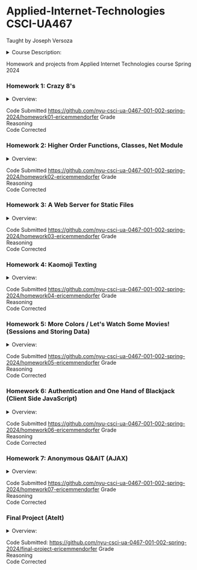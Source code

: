 # Applied-Internet-Technologies  CSCI-UA467 
Taught by Joseph Versoza  

<details>
<summary>Course Description:</summary>  
CSCI-UA 467 Applied Internet Technology  
  
Students that successfully complete CSCI-UA 467 Applied Internet Technology are not eligible to take CSCI-UA 61 Web Development and Programming. Applied Internet Technology is a practical introduction to creating modern web applications. It covers full-stack (that is, every aspect of building a database driven web application: server programming, database implementation, frontend markup, styling and interactivity) web development. It includes topics such as database and data model design, web application architecture, separation of logic and presentation, handling user input and processing form data, managing asynchronous processes, strategies for creating real-time web applications, and handling client-side interactivity. Students will use current server and client-side web frameworks and libraries to build dynamic, data-driven sites. Various applications to support development will also be introduced, such as version control, static analysis tools, and build systems.
</details>


Homework and projects from Applied Internet Technologies course Spring 2024

### Homework 1: Crazy 8's
<details>
<summary>Overview:</summary>  
Description
  <br>
Create a demo of an interactive card game, Crazy Eights, that allows two turns to be played (one "player" turn and one computer turn).

<li> the game will use a standard 52-card deck of French suited playing cards
</li> <li> a configuration file will be used to set the cards remaining the in the draw pile, the player's hand and the computer's hand
</li> <li> alternatively, without a configuration, the game will generate a deck of cards, shuffle, and deal five cards to each player
</li> <li> a single card is drawn from the draw pile - it is used as the starter
</li> <li> the starter card dictates the suit or rank that should be played next
</li> <li> for example, if the starter is 2♦️
</li> <li> …then the next card to played must have either a rank of 2 or a suit of ♦️
</li> <li> the player and computer alternate turns discarding a single card from their hand that matches either the suit or rank of the starter
</li> <li> a card with a rank of 8 can be placed at any time regardless of the rank and suit of the starter
</li> <li> if an 8 is played, then the suit of the starter can be set
</li> <li> for example, if the starter is 2♦️
</li> <li> …and an 8 is played
</li> <li> the suit can be set to any of the four suits: ♠️ ❤️'♣️ ♦️
</li> <li> if a card cannot be played, cards must be drawn from the draw pile until a card can be played (otherwise pass)
</li> <li> the first to discard all of the cards in their hand wins!
</li> <li> 👀 Note however that the demo will only have two turns: the player first, and the computer second. The computer's turn logic will be limited. </li>
<br>
You'll create this game in 2 parts:

<li>create functions for managing a standard 52-card deck (you may use these functions in the next part, but you are not required to do so)  </li>
<li>create an interactive demo of the first two turns of a game of Crazy Eights</li>
<br>
<details>
<summary>Objectives:</summary>  
<li>Write some JavaScript!</li>
  <li>control structures  </li>
 <li> functions  </li>
 <li> Object, Array, and string manipulation  </li>
 <li> Learn how to run node programs  </li>
  <li> Learn about node built-ins:  </li>
 <li> process  </li>
  <li>the fs module  </li>
 <li> import and export  </li>
 <li> Install and use ES Modules; create your own  </li>
 <li> Run unit tests to check your work  </li>
<li>  Use a static analysis tool (eslint) to help prevent bugs / errors </li>
</details>
</details>

Code Submitted  https://github.com/nyu-csci-ua-0467-001-002-spring-2024/homework01-ericemmendorfer
Grade  
 Reasoning  
Code Corrected

### Homework 2: Higher Order Functions, Classes, Net Module
  
<details>
<summary>Overview:</summary>  
Description  
 <li> hoffy.mjs - write a series of functions that demonstrate the use of the rest operator (or call/apply), and higher order functions  </li>
 <li> drawing.mjs - create a class that represents svg markup  </li>
 <li> sfmovie.mjs and report.mjs - create functions and a short program to read data from a file and analyze that data using map, reduce, and filter  </li>
</details>

Code Submitted  https://github.com/nyu-csci-ua-0467-001-002-spring-2024/homework02-ericemmendorfer
Grade    
Reasoning    
Code Corrected

### Homework 3: A Web Server for Static Files
<details>
<summary>Overview:</summary>  
Description: <br> 
Create a web server that:
<br>
  
<li> allows "redirect" configuration  </li>
<li> serves static files such as html files, images, and css… from a specific directory  </li>
<li> serves markdown files as compiled html  </li>
<li> displays list of links to contained files and directories if the url path is directory  </li>
<li> At the end, you'll have a toy http server that you can use to serve files and directory indexes.</li>
  <br>
Again, this web server will be built off of and run from node's built-in TCP server (from the net module).
  
You can only use the following modules for this assignment →
  
<li>net - for creating TCP servers and clients  </li>
<li>fs - a module for file system related tasks, such as reading and writing files  </li>
<li>path - a module for file name and path related manipulation (such as extracting an extension from a file name and joining path names)  </li>
<li>url - to convert a file url to a file path  </li>
<li>markdown-it - a module for compiling markdown into html (must be installed)  </li>
⚠️You can't use the http module… or install additional web related libraries, such as express  
</details>

Code Submitted  https://github.com/nyu-csci-ua-0467-001-002-spring-2024/homework03-ericemmendorfer
Grade  
 Reasoning  
Code Corrected

### Homework 4: Kaomoji Texting
<details>
<summary>Overview:</summary>  
Description  
Create a site that takes a text message and replaces the words representing emotions with kaomoji! <br>
E.g. "Today's weather is nice and it makes me happy" -> "Today's weather is nice and it makes me ♥(ˆ⌣ˆԅ)"
  <br>
Kaomoji is a Japanese version of emoticons (such as :) for a smiling face). They tend to be more expressive than traditional emoticons, hence more fun to play with.
  <br>
Additionally, users will be able to manage the mapping of words with kaomoji through the manipulation of an in-memory data store.
  <br>
In this homework you'll be working with:
  
<li>serving static files  </li>
<li>middleware  </li>
<li>handling and creating forms: GET and POST  </li>
<li>storing and managing data in-memory  </li>
</details>

Code Submitted  https://github.com/nyu-csci-ua-0467-001-002-spring-2024/homework04-ericemmendorfer
Grade  
 Reasoning  
Code Corrected

### Homework 5: More Colors / Let's Watch Some Movies! (Sessions and Storing Data)
<details>
<summary>Overview:</summary>  
Goals:
<br>
There are two main parts to this assignment:
<br>
Session Management / Handling Cookies (Part 1)  
<li>build your own middleware to parse cookies  </li>
<li>build your own middleware to create an in-memory session store  </li>
Storing and Retrieving Data (Parts 2 - 6)  
<li>use the commandline mongodb client to create a database, collection and several documents  </li>
<li>use mongoose to read data from mongodb  </li>
<li>use mongoose to write data to mongodb  </li>
<li>use pre-built session middleware (Part 6)  </li>
  <br>
Description  <br>
By the end of this project… you should be familiar with:
  
<li>writing middleware  </li>
<li>setting and reading cookies  </li>
<li>some basic read and write operations with mongodb…  </li>
<li>integrating mongodb with an Express web application using Mongoose </li>
<br>
You'll create / modify two express apps:    
A simple demo site that has two pages (partially written for you):  <br>
a page to change the background color of the site: /preferences  
<li>has a simple form   </li>
<li>changes made in the form are stored in the user's session   </li>
<li>a page showing the current data that's stored in that user's session: /  </li>
<br>
A site that has a list of movies:  
<li>the first page is a list of movies: /movies  </li>
<li>displays a table of movies  </li>
<li>has a form to filter the movies by director name  </li>
<li>the second page allows the user to add movies: /movies/add </li>
</details>

Code Submitted  https://github.com/nyu-csci-ua-0467-001-002-spring-2024/homework05-ericemmendorfer
Grade  
 Reasoning  
Code Corrected

### Homework 6: Authentication and One Hand of Blackjack (Client Side JavaScript)
<details>
<summary>Overview:</summary>  
Description  <br>
Login, Registration, and Multiple Models  <br>
Finish a link aggregator site (like reddit, hacker news, etc.) that supports user registration and login… along with the ability to post articles (links).
  <br>
Registering or logging in will create an authenticated session that contains all of the logged in user's information. Some elements on pages will only appear when a user is logged in. Some pages will redirect to login if a user arrives unauthenticated.
    <br>

Most of the code for this is already written; only three functions must be implemented
    <br>

Goals  
<li> use bcrypt.js (argon2 is suggested by owasp, but argon2 may not install on all systems) to salt and hash a password and to compare a hash to a plain text password  </li>
<li>use the slides on authentication to implement login and registration  </li>
<li>use req.params to capture a part of the url path  </li>
<br>
The starter code also contains:
  
<li>express-session to store user data / an authenticated session  </li>
<li>referenced documents to model users and posted articles  </li>
⚠️⚠️⚠️ WARNING ⚠️⚠️⚠️  
This homework is for learning purposes only; do not use it for authentication on a deployed site
  <br>
our application will only be served locally, and consequently, it will not be served over an encrypted connection … and - related - cookies aren't set to secure  
<li>it will allow case sensitive usernames  </li>
<li>not all errors are accounted for or handled gracefully  </li>
<li>system level errors and user errors may not be distinguishable  </li>
<li>some error messaging may reveal too much information  </li>
<li>user interaction and error messaging will be minimal (for example, successful login should redirect to page that required login)  </li>
<li>some error messages reveal info about the existence of a user  </li>
<li>our secret for session options is kept in our repository  </li>
  <br>
Features:  
<br>
The following features are partially implemented
  
<li> register a new account  </li>
<li> login using an existing account  </li>
<li> show a single article's details  </li>
<br>
These features are fully implemented:
  
<li>view all posted articles  </li>
<li>add a new article (only when logged in)  </li>
<li>prevent / allow access to certain ui elements or pages based on authenticated status  </li>
<br>
The app has 5 pages and 3 forms: 
<li>/ - lists all articles  </li>
<li>/register - register form  </li>
<li>/login - login form  </li>
<li>/article/add - add new article form  </li>
<li>/article/:slug - detail page for a specific article </li>
</details>

Code Submitted  https://github.com/nyu-csci-ua-0467-001-002-spring-2024/homework06-ericemmendorfer
Grade  
 Reasoning  
Code Corrected

### Homework 7: Anonymous Q&AIT (AJAX)
<details>
<summary>Overview:</summary>  
Goals / Topics Covered:
  <br> 
  
  You'll be using the following concepts:
<li>fetch</li>
<li>sending back json from Express  </li>
<br>
Description  
  <br>
Create a question-and-answer site where users post questions and answers to these questions anonymously. You will create this "single page app" using AJAX calls instead of regular page rendering and form submission.  
<br>
<br>
You will:  
<li> Implement routes to create an API for retrieving questions and adding new ones  </li>
<li>Use JavaScript to trigger background requests to the API from the form submit buttons</li>
</details>

Code Submitted  https://github.com/nyu-csci-ua-0467-001-002-spring-2024/homework07-ericemmendorfer
Grade  
 Reasoning  
Code Corrected

### Final Project (AteIt)
<details>
<summary>Overview:</summary>  
</details>

Code Submitted: https://github.com/nyu-csci-ua-0467-001-002-spring-2024/final-project-ericemmendorfer
Grade  
 Reasoning  
Code Corrected
